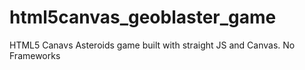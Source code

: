 # html5canvas_geoblaster_game
HTML5 Canavs Asteroids game built with straight JS and Canvas. No Frameworks
